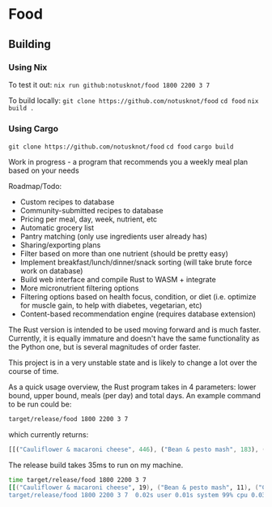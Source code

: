 # Food

## Building 

### Using Nix

To test it out: `nix run github:notusknot/food 1800 2200 3 7`

To build locally: `git clone https://github.com/notusknot/food`
`cd food`
`nix build .`

### Using Cargo

`git clone https://github.com/notusknot/food`
`cd food`
`cargo build`


Work in progress - a program that recommends you a weekly meal plan based on your needs

Roadmap/Todo:

- Custom recipes to database
- Community-submitted recipes to database
- Pricing per meal, day, week, nutrient, etc
- Automatic grocery list
- Pantry matching (only use ingredients user already has)
- Sharing/exporting plans
- Filter based on more than one nutrient (should be pretty easy)
- Implement breakfast/lunch/dinner/snack sorting (will take brute force work on database)
- Build web interface and compile Rust to WASM + integrate
- More micronutrient filtering options
- Filtering options based on health focus, condition, or diet (i.e. optimize for muscle gain, to help
with diabetes, vegetarian, etc)
- Content-based recommendation engine (requires database extension) 

The Rust version is intended to be used moving forward and is much faster. Currently, it is equally immature and doesn't have the same functionality as the Python one, but is several magnitudes of order faster. 

This project is in a very unstable state and is likely to change a lot over the course of time.

As a quick usage overview, the Rust program takes in 4 parameters: lower bound, upper bound, meals (per day) and total days. An example command to be run could be:
```bash
target/release/food 1800 2200 3 7
```
which currently returns:
```rust
[[("Cauliflower & macaroni cheese", 446), ("Bean & pesto mash", 183), ("Chinese roast duck", 1387)], [("Cauliflower & macaroni cheese", 446), ("Bean & pesto mash", 183), ("Sugar-dusted snowflake cake", 1371)], [("Cauliflower & macaroni cheese", 446), ("Bean & pesto mash", 183), ("Beef & beer pie", 1356)], [("Cauliflower & macaroni cheese", 446), ("Bean & pesto mash", 183), ("Steamed vanilla sponge with butterscotch sauce & custard", 1308)], [("Cauliflower & macaroni cheese", 446), ("Bean & pesto mash", 183), ("Roast guinea fowl with chestnut, sage & lemon stuffing", 1413)], [("Cauliflower & macaroni cheese", 446), ("Bean & pesto mash", 183), ("Beef, potato & banana curry with cashew rice", 1210)], [("Cauliflower & macaroni cheese", 446), ("Bean & pesto mash", 183), ("Caramelised white chocolate, ginger caramel & macadamia tarts", 1444)]]
```

The release build takes 35ms to run on my machine.

```bash
time target/release/food 1800 2200 3 7
[[("Cauliflower & macaroni cheese", 19), ("Bean & pesto mash", 11), ("Chinese roast duck", 58)], [("Cauliflower & macaroni cheese", 19), ("Bean & pesto mash", 11), ("Sugar-dusted snowflake cake", 12)], [("Cauliflower & macaroni cheese", 19), ("Bean & pesto mash", 11), ("Beef & beer pie", 56)], [("Cauliflower & macaroni cheese", 19), ("Bean & pesto mash", 11), ("Steamed vanilla sponge with butterscotch sauce & custard", 18)], [("Cauliflower & macaroni cheese", 19), ("Bean & pesto mash", 11), ("Roast guinea fowl with chestnut, sage & lemon stuffing", 105)], [("Cauliflower & macaroni cheese", 19), ("Bean & pesto mash", 11), ("Beef, potato & banana curry with cashew rice", 57)], [("Cauliflower & macaroni cheese", 19), ("Bean & pesto mash", 11), ("Caramelised white chocolate, ginger caramel & macadamia tarts", 16)]]
target/release/food 1800 2200 3 7  0.02s user 0.01s system 99% cpu 0.034 total
```
